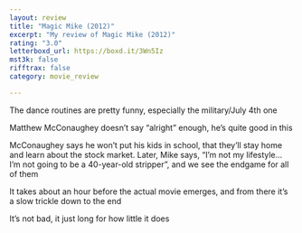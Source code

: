 ```yaml
---
layout: review
title: "Magic Mike (2012)"
excerpt: "My review of Magic Mike (2012)"
rating: "3.0"
letterboxd_url: https://boxd.it/3Wn5Iz
mst3k: false
rifftrax: false
category: movie_review

---
```


The dance routines are pretty funny, especially the military/July 4th one

Matthew McConaughey doesn’t say “alright” enough, he’s quite good in this

McConaughey says he won’t put his kids in school, that they’ll stay home and learn about the stock market. Later, Mike says, “I’m not my lifestyle… I’m not going to be a 40-year-old stripper”, and we see the endgame for all of them

It takes about an hour before the actual movie emerges, and from there it’s a slow trickle down to the end

It’s not bad, it just long for how little it does
